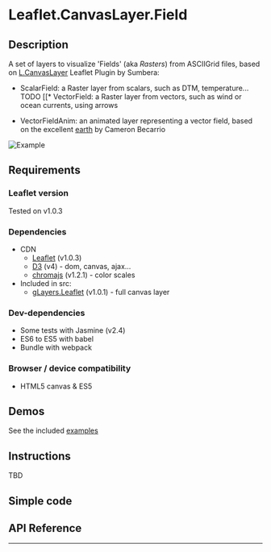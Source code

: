 # Leaflet.CanvasLayer.Field

## Description
A set of layers to visualize 'Fields' (aka *Rasters*) from ASCIIGrid files, based on [L.CanvasLayer](https://github.com/Sumbera/gLayers.Leaflet) Leaflet Plugin by Sumbera:

* ScalarField: a Raster layer from scalars, such as DTM, temperature...
TODO [[* VectorField: a Raster layer from vectors, such as wind or ocean currents, using arrows

* VectorFieldAnim: an animated layer representing a vector field, based on the excellent [earth](https://github.com/cambecc/earth) by Cameron Becarrio

![Example](https://url-to-image.gif "Example")


## Requirements
### Leaflet version
Tested on v1.0.3

### Dependencies
- CDN
    * [Leaflet](https://github.com/Leaflet/Leaflet) (v1.0.3)
    * [D3](https://github.com/d3/d3) (v4) - dom, canvas, ajax...
    * [chromajs](https://github.com/gka/chroma.js) (v1.2.1) - color scales
- Included in src: 
    * [gLayers.Leaflet](https://github.com/Sumbera/gLayers.Leaflet) (v1.0.1) - full canvas layer
    
### Dev-dependencies
- Some tests with Jasmine (v2.4)
- ES6 to ES5 with babel
- Bundle with webpack

### Browser / device compatibility
- HTML5 canvas & ES5

## Demos
See the included [examples](https://xxx.github.com)


## Instructions
TBD


## Simple code


## API Reference

* * * 




